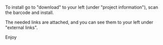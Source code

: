 To install go to "download" to your left (under "project information"), scan the barcode and install.

The needed links are attached, and you can see them to your left under "external links".

Enjoy